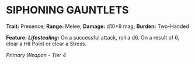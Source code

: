 # SIPHONING GAUNTLETS

**Trait:** Presence; **Range:** Melee; **Damage:** d10+9 mag; **Burden:** Two-Handed

**Feature:** ***Lifestealing:*** On a successful attack, roll a d6. On a result of 6, clear a Hit Point or clear a Stress.

*Primary Weapon - Tier 4*
